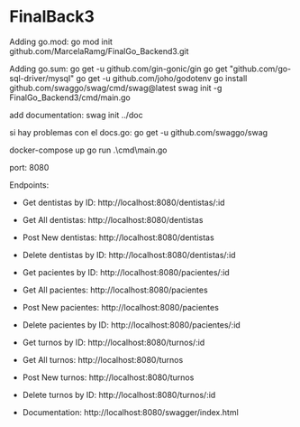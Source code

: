 # FinalBack3
Adding go.mod:
go mod init github.com/MarcelaRamg/FinalGo_Backend3.git

Adding go.sum:
go get -u github.com/gin-gonic/gin
go get "github.com/go-sql-driver/mysql"
go get -u github.com/joho/godotenv
go install github.com/swaggo/swag/cmd/swag@latest
swag init -g FinalGo_Backend3/cmd/main.go

add documentation:
swag init ../doc

si hay problemas con el docs.go:
go get -u github.com/swaggo/swag 




docker-compose up
go run .\cmd\main.go


port: 8080

Endpoints:
- Get dentistas by ID: http://localhost:8080/dentistas/:id
- Get All dentistas: http://localhost:8080/dentistas
- Post New dentistas: http://localhost:8080/dentistas
- Delete dentistas by ID: http://localhost:8080/dentistas/:id

- Get pacientes by ID: http://localhost:8080/pacientes/:id
- Get All pacientes: http://localhost:8080/pacientes
- Post New pacientes: http://localhost:8080/pacientes
- Delete pacientes by ID: http://localhost:8080/pacientes/:id

- Get turnos by ID: http://localhost:8080/turnos/:id
- Get All turnos: http://localhost:8080/turnos
- Post New turnos: http://localhost:8080/turnos
- Delete turnos by ID: http://localhost:8080/turnos/:id


- Documentation: http://localhost:8080/swagger/index.html
